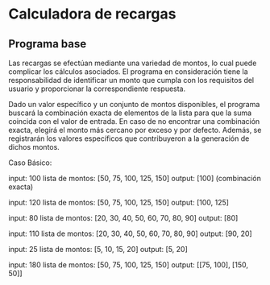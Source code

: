 # Calculadora de recargas

## Programa base

Las recargas se efectúan mediante una variedad de montos, lo cual puede complicar los cálculos asociados. El programa en consideración tiene la responsabilidad de identificar un monto que cumpla con los requisitos del usuario y proporcionar la correspondiente respuesta. 

Dado un valor específico y un conjunto de montos disponibles, el programa buscará la combinación exacta de elementos de la lista para que la suma coincida con el valor de entrada. En caso de no encontrar una combinación exacta, elegirá el monto más cercano por exceso y por defecto. Además, se registrarán los valores específicos que contribuyeron a la generación de dichos montos.


Caso Básico:

input: 100
lista de montos: [50, 75, 100, 125, 150]
output: [100] (combinación exacta)

input: 120
lista de montos: [50, 75, 100, 125, 150]
output: [100, 125]

input: 80
lista de montos: [20, 30, 40, 50, 60, 70, 80, 90]
output: [80]

input: 110
lista de montos: [20, 30, 40, 50, 60, 70, 80, 90]
output: [90, 20]

input: 25
lista de montos: [5, 10, 15, 20]
output: [5, 20]

input: 180
lista de montos: [50, 75, 100, 125, 150]
output: [[75, 100], [150, 50]]